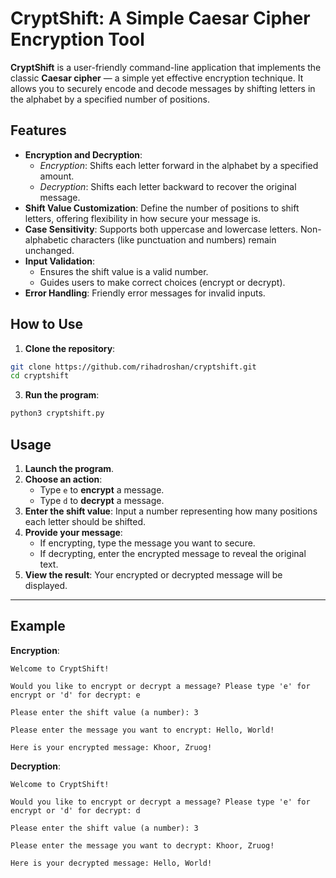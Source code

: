 # CryptShift: A Simple Caesar Cipher Encryption Tool  

**CryptShift** is a user-friendly command-line application that implements the classic **Caesar cipher** — a simple yet effective encryption technique. It allows you to securely encode and decode messages by shifting letters in the alphabet by a specified number of positions.  

## Features  

- **Encryption and Decryption**:  
  - *Encryption*: Shifts each letter forward in the alphabet by a specified amount.  
  - *Decryption*: Shifts each letter backward to recover the original message.  
- **Shift Value Customization**: Define the number of positions to shift letters, offering flexibility in how secure your message is.  
- **Case Sensitivity**: Supports both uppercase and lowercase letters. Non-alphabetic characters (like punctuation and numbers) remain unchanged.  
- **Input Validation**:  
  - Ensures the shift value is a valid number.  
  - Guides users to make correct choices (encrypt or decrypt).  
- **Error Handling**: Friendly error messages for invalid inputs.  

## How to Use

1. **Clone the repository**:

```bash
git clone https://github.com/rihadroshan/cryptshift.git
cd cryptshift
```

3. **Run the program**:

```bash
python3 cryptshift.py
```

## Usage  

1. **Launch the program**.  
2. **Choose an action**:  
   - Type `e` to **encrypt** a message.  
   - Type `d` to **decrypt** a message.  
3. **Enter the shift value**: Input a number representing how many positions each letter should be shifted.  
4. **Provide your message**:  
   - If encrypting, type the message you want to secure.  
   - If decrypting, enter the encrypted message to reveal the original text.  
5. **View the result**: Your encrypted or decrypted message will be displayed.  

---

## Example  

**Encryption**:  

```
Welcome to CryptShift!

Would you like to encrypt or decrypt a message? Please type 'e' for encrypt or 'd' for decrypt: e

Please enter the shift value (a number): 3

Please enter the message you want to encrypt: Hello, World!

Here is your encrypted message: Khoor, Zruog!
```

**Decryption**:  

```
Welcome to CryptShift!

Would you like to encrypt or decrypt a message? Please type 'e' for encrypt or 'd' for decrypt: d

Please enter the shift value (a number): 3

Please enter the message you want to decrypt: Khoor, Zruog!

Here is your decrypted message: Hello, World!
```
